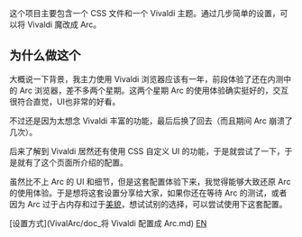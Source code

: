 这个项目主要包含一个 CSS 文件和一个 Vivaldi 主题。通过几步简单的设置，可以将 Vivaldi 魔改成 Arc。


## 为什么做这个

大概说一下背景，我主力使用 Vivaldi 浏览器应该有一年，前段体验了还在内测中的 Arc 浏览器，差不多两个星期。这两个星期 Arc 的使用体验确实挺好的，交互很符合直觉，UI也非常的好看。

不过还是因为太想念 Vivaldi 丰富的功能，最后后换了回去（而且期间 Arc 崩溃了几次）。

后来了解到 Vivaldi 居然还有使用 CSS 自定义 UI 的功能，于是就尝试了一下，于是就有了这个页面所介绍的配置。

虽然比不上 Arc 的 UI 和细节，但是这套配置体验下来，我觉得能够大致还原 Arc 的使用体验。于是想将这套设置分享给大家，如果你还在等待 Arc 的测试，或者因为 Arc 过于占内存和过于[美貌](https://type.cyhsu.xyz/2022/08/arc/)，想试试别的选择，可以尝试使用下这套配置。

[设置方式](VivalArc/doc_将 Vivaldi 配置成 Arc.md)
[EN](VivalArc/doc_configure-vivaldi.md)
